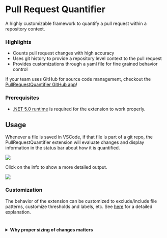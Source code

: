 # Pull Request Quantifier

A highly customizable framework to quantify a pull request within a repository context.

### Highlights

- Counts pull request changes with high accuracy
- Uses git history to provide a repository level context to the pull request
- Provides customizations through a yaml file for fine grained behavior control

If your team uses GitHub for source code management, checkout the [PullRequestQuantifier GitHub app](https://github.com/marketplace/pull-request-quantifier)!

### Prerequisites

- [.NET 5.0 runtime](https://dotnet.microsoft.com/en-us/download/dotnet/5.0) is required for the extension to work properly.

## Usage

Whenever a file is saved in VSCode, if that file is part of a git repo, the PullRequestQuantifier extension will evaluate changes
and display information in the status bar about how it is quantified.

![](https://raw.githubusercontent.com/microsoft/PullRequestQuantifier/main/docs/images/client-vscode-status.png)

Click on the info to show a more detailed output.

![](https://raw.githubusercontent.com/microsoft/PullRequestQuantifier/main/docs/images/client-vscode-moreinfo.png)

### Customization

The behavior of the extension can be customized to exclude/include file patterns, customize thresholds and labels, etc.
See [here](https://github.com/microsoft/PullRequestQuantifier/blob/main/docs/prquantifier-yaml.md) for a detailed explanation.

#

<details>
  <summary display="inline"> <strong>Why proper sizing of changes matters</strong> </summary>
  <p/>
  <p/>  

Optimal pull request sizes drive a better predictable PR flow as they strike a
balance between between PR complexity and PR review overhead. PRs within the
optimal size (typical small, or medium sized PRs) mean:

- Fast and predictable releases to production: 
  - Optimal size changes are more likely to be reviewed faster with fewer
  iterations. 
  - Similarity in low PR complexity drives similar review times. 
- Review quality is likely higher as complexity is lower:
  - Bugs are more likely to be detected.
  - Code inconsistencies are more likely to be detected.
- Knowledge sharing is improved within the participants:
  - Small portions can be assimilated better.
- Better engineering practices are exercised:
  - Solving big problems by dividing them in well contained, smaller problems.
  - Exercising separation of concerns within the code changes.

#### What can I do to optimize my changes

- Use the PullRequestQuantifier to quantify your PR accurately
  - Create a context profile for your repo using the [context generator](https://github.com/microsoft/PullRequestQuantifier/releases)
  - Exclude files that are not necessary to be reviewed or do not increase the
  review complexity. 
  Example: Autogenerated code, docs, project IDE setting files, binaries, etc.
  Check out the `Excluded` section from your `prquantifier.yaml` context profile.
  - Understand your typical change complexity, drive towards the desired complexity
  by adjusting the label mapping in your `prquantifier.yaml` context profile. 
  - Only use the labels that matter to you, [see context specification](./docs/prquantifier-yaml.md)
  to customize your `prquantifier.yaml` context profile.
- Change your engineering behaviors
  - For PRs that fall outside of the desired spectrum, review the details and check
  if:
    - Your PR could be split in smaller, self-contained PRs instead
    - Your PR only solves one particular issue. (For example, don't refactor and
    code new features in the same PR).

#### How to interpret the change counts in git diff output

- One line was added: `+1 -0`
- One line was deleted: `+0 -1`
- One line was modified: `+1 -1` (git diff doesn't know about modified, it will
interpret that line like one addition plus one deletion)
- Change percentiles: Change characteristics (addition, deletion, modification)
of this PR in relation to all other PRs within the repository.

</details>
